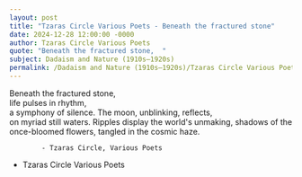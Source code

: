```yaml
---
layout: post
title: "Tzaras Circle Various Poets - Beneath the fractured stone"
date: 2024-12-28 12:00:00 -0000
author: Tzaras Circle Various Poets
quote: "Beneath the fractured stone,  "
subject: Dadaism and Nature (1910s–1920s)
permalink: /Dadaism and Nature (1910s–1920s)/Tzaras Circle Various Poets/Tzaras Circle Various Poets - Beneath the fractured stone
---
```


Beneath the fractured stone,  
         life pulses in rhythm,  
     a symphony of silence.
  The moon, unblinking, reflects,  
   on myriad still waters.
   Ripples display the world's unmaking,
      shadows of the once-bloomed flowers,
          tangled in the cosmic haze.
             
            - Tzaras Circle, Various Poets
           
           
   
  




- Tzaras Circle Various Poets
